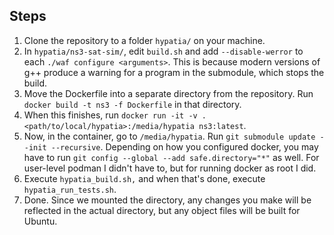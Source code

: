 ## Steps

1. Clone the repository to a folder `hypatia/` on your machine.
2. In `hypatia/ns3-sat-sim/`, edit `build.sh` and add `--disable-werror` to each `./waf configure <arguments>`. This is because modern versions of g++ produce a warning for a program in the submodule, which stops the build.
3. Move the Dockerfile into a separate directory from the repository. Run `docker build -t ns3 -f Dockerfile` in that directory.
4. When this finishes, run `docker run -it -v .<path/to/local/hypatia>:/media/hypatia ns3:latest`.
5. Now, in the container, go to `/media/hypatia`. Run `git submodule update --init --recursive`. Depending on how you configured docker, you may have to run `git config --global --add safe.directory="*"` as well. For user-level podman I didn't have to, but for running docker as root I did.
6. Execute `hypatia_build.sh,` and when that's done, execute `hypatia_run_tests.sh`. 
7. Done. Since we mounted the directory, any changes you make will be reflected in the actual directory, but any object files will be built for Ubuntu.

